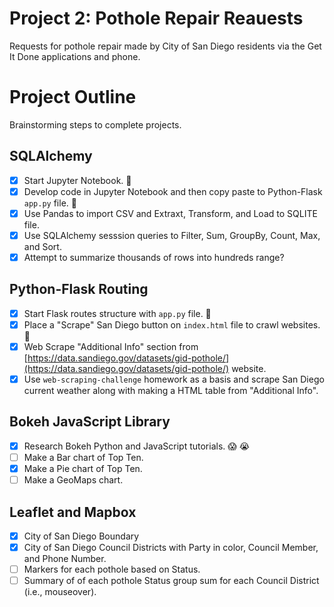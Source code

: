 # Project 2: Pothole Repair Reauests

Requests for pothole repair made by City of San Diego residents via the Get It Done applications and phone.

# Project Outline

Brainstorming steps to complete projects.

## SQLAlchemy

- [X] Start Jupyter Notebook. :sunflower:
- [X] Develop code in Jupyter Notebook and then copy paste to Python-Flask `app.py` file. :see_no_evil:
- [X] Use Pandas to import CSV and Extraxt, Transform, and Load to SQLITE file.
- [X] Use SQLAlchemy sesssion queries to Filter, Sum, GroupBy, Count, Max, and Sort.
- [X] Attempt to summarize thousands of rows into hundreds range?

## Python-Flask Routing

- [X] Start Flask routes structure with `app.py` file. :cherry_blossom:
- [X] Place a "Scrape" San Diego button on `index.html` file to crawl websites. :palm_tree:
- [X] Web Scrape "Additional Info" section from [https://data.sandiego.gov/datasets/gid-pothole/](https://data.sandiego.gov/datasets/gid-pothole/) website.
- [X] Use `web-scraping-challenge` homework as a basis and scrape San Diego current weather along with making a HTML table from "Additional Info".

## Bokeh JavaScript Library

- [X] Research Bokeh Python and JavaScript tutorials. :scream: :sob:
- [ ] Make a Bar chart of Top Ten.
- [X] Make a Pie chart of Top Ten.
- [ ] Make a GeoMaps chart.

## Leaflet and Mapbox

- [X] City of San Diego Boundary
- [X] City of San Diego Council Districts with Party in color, Council Member, and Phone Number.
- [ ] Markers for each pothole based on Status.
- [ ] Summary of of each pothole Status group sum for each Council District (i.e., mouseover).
